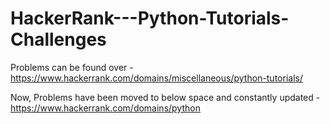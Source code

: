 # HackerRank---Python-Tutorials-Challenges
Problems can be found over  - https://www.hackerrank.com/domains/miscellaneous/python-tutorials/

Now, Problems have been moved to below space and constantly updated - 
https://www.hackerrank.com/domains/python
